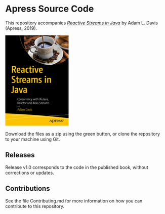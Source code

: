 # Apress Source Code

This repository accompanies [*Reactive Streams in Java*](https://www.apress.com/9781484241752) by Adam L. Davis (Apress, 2019).

[comment]: #cover
![Cover image](9781484241752.jpg)

Download the files as a zip using the green button, or clone the repository to your machine using Git.

## Releases

Release v1.0 corresponds to the code in the published book, without corrections or updates.

## Contributions

See the file Contributing.md for more information on how you can contribute to this repository.